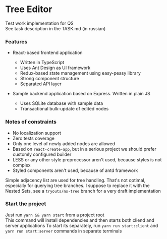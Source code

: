 # Tree Editor

Test work implementation for QS \
See task description in the TASK.md (in russian)

### Features

* React-based frontend application
  * Written in TypeScript
  * Uses Ant Design as UI framework
  * Redux-based state management using easy-peasy library
  * Strong component structure
  * Separated API layer
    
* Sample backend application based on Express. Written in plain JS
  * Uses SQLite database with sample data
  * Transactional bulk-update of edited nodes

### Notes of constraints

* No localization support
* Zero tests coverage
* Only one level of newly added nodes are allowed
* Based on `react-create-app`, but in a serious project we should prefer customly configured builder
* LESS or any other style preprocessor aren't used, because styles is not complex
* Styled components aren't used, because of antd framework

Simple adjacency list are used for tree handling.
That's not optimal, especially for querying tree branches. I suppose to replace it with the Nested Sets, see a `tryouts/ns-tree` branch for a very draft implementation

### Start the project

Just run `yarn && yarn start` from a project root \
This command will install dependencies and then starts both cliend and server applications
To start its separately, run `yarn run start:client` and `yarn run start:server` commands in separate terminals

